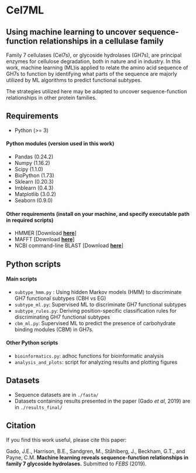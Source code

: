 # Cel7ML
## Using machine learning to uncover sequence-function relationships in a cellulase family


Family 7 cellulases (Cel7s), or glycoside hydrolases (GH7s),  are principal enzymes for cellulose degradation, both in nature and in industry. In this work, machine learning (ML)is applied to relate the amino acid sequence of GH7s to function by identifying what parts of the sequence are majorly utilized by ML algorithms to predict functional subtypes.

The strategies utilized here may be adapted to uncover sequence-function relationships in other protein families.


## Requirements
- Python (>= 3)

#### Python modules (version used in this work)
- Pandas (0.24.2)
- Numpy (1.16.2)
- Scipy (1.1.0)
- BioPython (1.73)
- Sklearn (0.20.3)
- Imblearn (0.4.3)
- Matplotlib (3.0.2)
- Seaborn (0.9.0)

#### Other requirements (install on your machine, and specify executable path in required scripts)
- HMMER [Download __[here](http://hmmer.org/download.html)__]
- MAFFT [Download __[here](https://mafft.cbrc.jp/alignment/software/)__]
- NCBI command-line BLAST  [Download __[here](https://blast.ncbi.nlm.nih.gov/Blast.cgi?PAGE_TYPE=BlastDocs&DOC_TYPE=Download)__]


## Python scripts
#### Main scripts
- `subtype_hmm.py` : Using hidden Markov models (HMM) to discriminate GH7 functional subtypes (CBH vs EG)
- ``subtype_ml.py``: Supervised ML to discriminate GH7 functional subtypes
- ``subtype_rules.py``: Deriving position-specific classification rules for discriminating GH7 functional subtypes
- ``cbm_ml.py``: Supervised ML to predict the presence of carbohydrate binding modules (CBM) in GH7s.

#### Other Python scripts
- `bioinformatics.py`: adhoc functions for bioinformatic analysis
- `analysis_and_plots`: script for analyzing results and plotting figures

## Datasets
- Sequence datasets are in `./fasta/`
- Datasets containing results presented in the paper (Gado *et al*, 2019) are in `./results_final/`

## Citation
If you find this work useful, please cite this paper:

Gado, J.E., Harrison, B.E., Sandgren, M., Ståhlberg, J., Beckham, G.T., and Payne, C.M. **Machine learning reveals sequence-function relationships in family 7 glycoside hydrolases.** Submitted to *FEBS* (2019).
